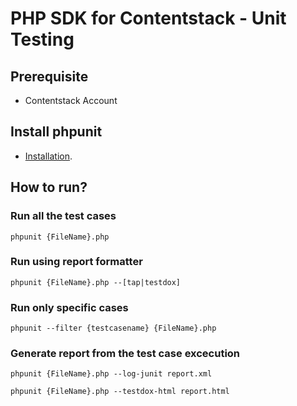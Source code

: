 # PHP SDK for Contentstack - Unit Testing

## Prerequisite
 - Contentstack Account

## Install phpunit

 - [Installation](https://phpunit.de/manual/current/en/installation.html).

## How to run?

### Run all the test cases
```
phpunit {FileName}.php
```
### Run using report formatter

```
phpunit {FileName}.php --[tap|testdox]
```

### Run only specific cases

```
phpunit --filter {testcasename} {FileName}.php
```
### Generate report from the test case excecution

```
phpunit {FileName}.php --log-junit report.xml
```
```
phpunit {FileName}.php --testdox-html report.html
```